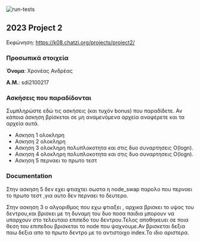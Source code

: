 ![run-tests](../../workflows/run-tests/badge.svg)

## 2023 Project 2

Εκφώνηση: https://k08.chatzi.org/projects/project2/


### Προσωπικά στοιχεία

__Όνομα__: Χρονέας Ανδρέας 

__Α.Μ.__: sdi2100217

### Ασκήσεις που παραδίδονται

Συμπληρώστε εδώ τις ασκήσεις (και τυχόν bonus) που παραδίδετε. Αν κάποια άσκηση
βρίσκεται σε μη αναμενόμενα αρχεία αναφέρετε και τα αρχεία αυτά.

- Ασκηση 1 ολοκληρη
- Ασκηση 2 ολοκληρη
- Ασκηση 3 ολοκληρη πολυπλοκοτητα και στις δυο συναρτησεις O(logn).
- Ασκηση 4 ολοκληρη πολυπλοκοτητα και στις δυο συναρτησεις O(logn).
- Ασκηση 5 περναει το πρωτο τεστ

### Documentation

Στην ασκηση 5 δεν εχει φτιαχτει σωστα η node_swap παρολο που περναει το πρωτο τεστ ,για αυτο δεν περναει το δευτερο.

Στην ασκηση 3 ο αλγοριθμος που εχω φτιαξει , αρχικα βρισκει το υψος του δεντρου,και βρισκει με τη δυναμη του δυο ποσα παιδια μπορουν να υπαρχουν στο τελευταιο επιπεδο του δεντρου.Τελος αποθηκευει σε ποια θεση του επιπεδου βρισκεται το node που ψαχνουμε.Αν βρισκεται δεξια παω δεξια απο το πρωτο δεντρο με το αντιστοιχο index.Το ιδιο αριστερα.
